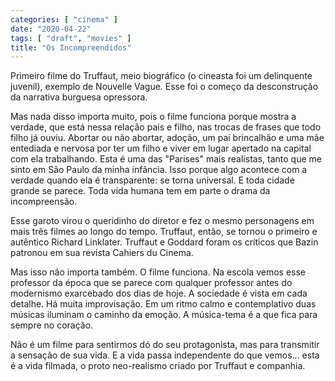 ```yaml
---
categories: [ "cinema" ]
date: "2020-04-22"
tags: [ "draft", "movies" ]
title: "Os Incompreendidos"
---
```

Primeiro filme do Truffaut, meio biográfico (o cineasta foi um
delinquente juvenil), exemplo de Nouvelle Vague. Esse foi o começo da
desconstrução da narrativa burguesa opressora.

Mas nada disso importa muito, pois o filme funciona porque mostra a
verdade, que está nessa relação pais e filho, nas trocas de frases
que todo filho já ouviu. Abortar ou não abortar, adoção, um pai
brincalhão e uma mãe entediada e nervosa por ter um filho e viver em
lugar apertado na capital com ela trabalhando. Esta é uma das "Parises"
mais realistas, tanto que me sinto em São Paulo da minha infância. Isso
porque algo acontece com a verdade quando ela é transparente: se torna
universal. E toda cidade grande se parece. Toda vida humana tem em parte
o drama da incompreensão.

Esse garoto virou o queridinho do diretor e fez o mesmo personagens
em mais três filmes ao longo do tempo. Truffaut, então, se tornou o
primeiro e autêntico Richard Linklater. Truffaut e Goddard foram os
críticos que Bazin patronou em sua revista Cahiers du Cinema.

Mas isso não importa também. O filme funciona. Na escola vemos esse
professor da época que se parece com qualquer professor antes do
modernismo exarcebado dos dias de hoje. A sociedade é vista em cada
detalhe. Há muita improvisação. Em um ritmo calmo e contemplativo
duas músicas iluminam o caminho da emoção. A música-tema é a que
fica para sempre no coração.

Não é um filme para sentirmos dó do seu protagonista, mas para
transmitir a sensação de sua vida. E a vida passa independente do que
vemos... esta é a vida filmada, o proto neo-realismo criado por Truffaut
e companhia.

